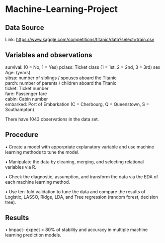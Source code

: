 # Machine-Learning-Project

## Data Source
Link: https://www.kaggle.com/competitions/titanic/data?select=train.csv

## Variables and observations
survival:	(0 = No, 1 = Yes)
pclass:	Ticket class	(1 = 1st, 2 = 2nd, 3 = 3rd)
sex	
Age: (years)	
sibsp: number of siblings / spouses aboard the Titanic	
parch: number of parents / children aboard the Titanic	
ticket:	Ticket number	
fare:	Passenger fare	
cabin:	Cabin number	
embarked:	Port of Embarkation	(C = Cherbourg, Q = Queenstown, S = Southampton)

There have 1043 observations in the data set.

## Procedure
•	Create a model with apporpriate explanatory variable and use machine learning methods to tune the model.

•	Manipulate the data by cleaning, merging, and selecting relational variables via R.

•	Check the diagnostic, assumption, and transform the data via the EDA of each machine learning method.

•	Use ten-fold validation to tune the data and compare the results of Logistic, LASSO, Ridge, LDA, and Tree regression (random forest, decision tree). 

## Results
•	Impact- expect > 80% of stability and accuracy in multiple machine learning prediction models.
